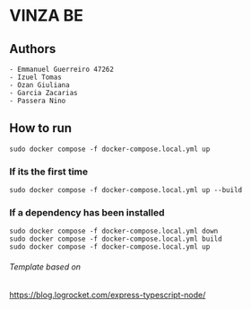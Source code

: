 # VINZA BE

## Authors

```
- Emmanuel Guerreiro 47262
- Izuel Tomas
- Ozan Giuliana
- Garcia Zacarias
- Passera Nino
```

## How to run

`sudo docker compose -f docker-compose.local.yml up`

### If its the first time

`sudo docker compose -f docker-compose.local.yml up --build`

### If a dependency has been installed

```
sudo docker compose -f docker-compose.local.yml down
sudo docker compose -f docker-compose.local.yml build
sudo docker compose -f docker-compose.local.yml up
```

###### Template based on

https://blog.logrocket.com/express-typescript-node/
